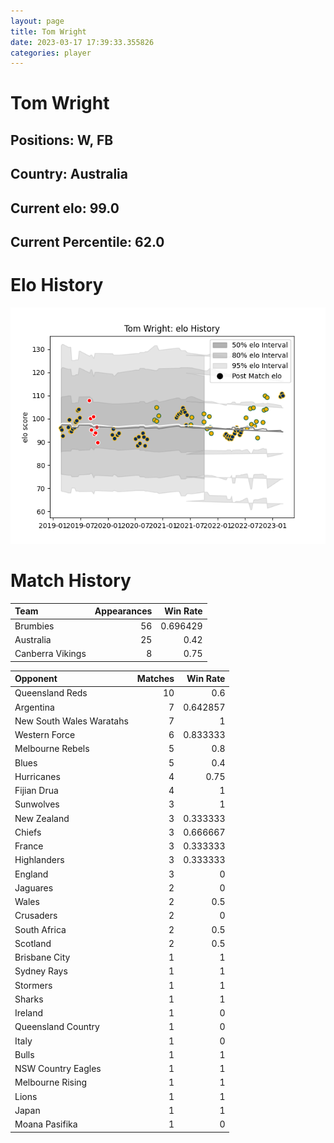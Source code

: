 ```yaml
---  
layout: page  
title: Tom Wright  
date: 2023-03-17 17:39:33.355826  
categories: player  
---
```

# Tom Wright

## Positions: W, FB

## Country: Australia

## Current elo: 99.0

## Current Percentile: 62.0

# Elo History


![elo history](history_TomWright.png)
# Match History


| Team             |   Appearances |   Win Rate |
|:-----------------|--------------:|-----------:|
| Brumbies         |            56 |   0.696429 |
| Australia        |            25 |   0.42     |
| Canberra Vikings |             8 |   0.75     |

| Opponent                 |   Matches |   Win Rate |
|:-------------------------|----------:|-----------:|
| Queensland Reds          |        10 |   0.6      |
| Argentina                |         7 |   0.642857 |
| New South Wales Waratahs |         7 |   1        |
| Western Force            |         6 |   0.833333 |
| Melbourne Rebels         |         5 |   0.8      |
| Blues                    |         5 |   0.4      |
| Hurricanes               |         4 |   0.75     |
| Fijian Drua              |         4 |   1        |
| Sunwolves                |         3 |   1        |
| New Zealand              |         3 |   0.333333 |
| Chiefs                   |         3 |   0.666667 |
| France                   |         3 |   0.333333 |
| Highlanders              |         3 |   0.333333 |
| England                  |         3 |   0        |
| Jaguares                 |         2 |   0        |
| Wales                    |         2 |   0.5      |
| Crusaders                |         2 |   0        |
| South Africa             |         2 |   0.5      |
| Scotland                 |         2 |   0.5      |
| Brisbane City            |         1 |   1        |
| Sydney Rays              |         1 |   1        |
| Stormers                 |         1 |   1        |
| Sharks                   |         1 |   1        |
| Ireland                  |         1 |   0        |
| Queensland Country       |         1 |   0        |
| Italy                    |         1 |   0        |
| Bulls                    |         1 |   1        |
| NSW Country Eagles       |         1 |   1        |
| Melbourne Rising         |         1 |   1        |
| Lions                    |         1 |   1        |
| Japan                    |         1 |   1        |
| Moana Pasifika           |         1 |   0        |
